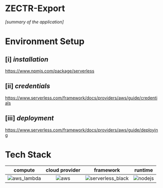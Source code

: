 
# ZECTR-Export

*[summary of the application]*

# Environment Setup

## [i] *installation*

https://www.npmjs.com/package/serverless
 
 ## [ii] *credentials*
 
 https://www.serverless.com/framework/docs/providers/aws/guide/credentials
 
 ## [iii] *deployment*
 
 https://www.serverless.com/framework/docs/providers/aws/guide/deploying
 
 # Tech Stack
 
 compute | cloud provider | framework | runtime
|:-:|:-:|:-:|:-:|
![aws_lambda](https://user-images.githubusercontent.com/23315099/217169987-179189bd-c863-4392-95b0-99275d1d1378.png) | ![aws](https://user-images.githubusercontent.com/23315099/217170017-23ae7f53-e3ff-4d01-8f4e-1cd277788fce.jpg) | ![serverless_black](https://user-images.githubusercontent.com/23315099/217173177-7a3bf90c-d07a-4db5-b6c4-3fdfe028a438.png) | ![nodejs](https://user-images.githubusercontent.com/23315099/217170033-406837a0-8a41-4a01-acc3-38a18b196a4f.png)
 
